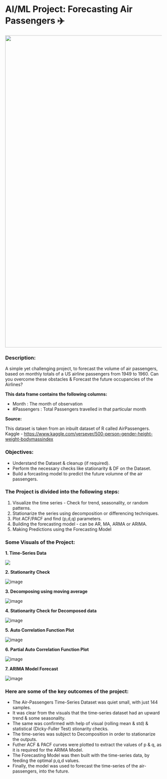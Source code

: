 # AI/ML Project: Forecasting Air Passengers ✈️

<p align="center"><img src="https://user-images.githubusercontent.com/54996245/142403353-587a270a-c00d-46fa-81cf-474c4b4bf28d.jpg" style="width: 1000px;"/></p>

### Description:

A simple yet challenging project, to forecast the volume of air passengers, based on monthly totals of a US airline passengers from 1949 to 1960.
Can you overcome these obstacles & Forecast the future occupancies of the Airlines?

**This data frame contains the following columns:**

* Month : The month of observation
* #Passengers : Total Passengers travelled in that particular month

**Source:**

This dataset is taken from an inbuilt dataset of R called AirPassengers.<br>
Kaggle - 
https://www.kaggle.com/yersever/500-person-gender-height-weight-bodymassindex


### Objectives:
- Understand the Dataset & cleanup (if required).
- Perform the necessary checks like stationarity & DF on the Dataset.
- Build a forcasting model to predict the future volumne of the air passengers.

### The Project is divided into the following steps:
1. Visualize the time series - Check for trend, seasonality, or random patterns.
2. Stationarize the series using decomposition or differencing techniques.
3. Plot ACF/PACF and find (p,d,q) parameters.
4. Building the forecasting model - can be AR, MA, ARMA or ARIMA.
5. Making Predictions using the Forecasting Model

### Some Visuals of the Project:

**1. Time-Series Data**
<p align="left"><img src="https://user-images.githubusercontent.com/54996245/142403596-7d80968c-45fa-4608-a04c-4549495e5369.png" /></p>

**2. Stationarity Check**

![image](https://user-images.githubusercontent.com/54996245/142403752-886b1fe4-d367-458e-808d-ac788e368ec6.png)

**3. Decomposing using moving average**

![image](https://user-images.githubusercontent.com/54996245/142403822-0ed25762-a68f-4ee7-be1f-200b4f21c1fc.png)

**4. Stationarity Check for Decomposed data**

![image](https://user-images.githubusercontent.com/54996245/142403896-46f6065b-6646-4d8a-9685-f827228bd173.png)

**5. Auto Correlation Function Plot**

![image](https://user-images.githubusercontent.com/54996245/142403996-65048935-bde5-4f8b-b4c3-24703ab3ff9e.png)

**6. Partial Auto Correlation Function Plot**

![image](https://user-images.githubusercontent.com/54996245/142404090-92d30d4f-f800-4a94-a59b-09148e581435.png)

**7. ARIMA Model Forecast**

![image](https://user-images.githubusercontent.com/54996245/142404128-59c19a3c-febe-42aa-bb0f-477318a58d50.png)


### Here are some of the key outcomes of the project:
- The Air-Passengers Time-Series Dataset was quiet small, with just 144 samples.
- It was clear from the visuals that the time-series dataset had an upward trend & some seasonality.
- The same was confirmed with help of visual (rolling mean & std) & statistical (Dicky-Fuller Test) stionarity checks.
- The time-series was subject to Decomposition in order to stationarize the outputs.
- Futher ACF & PACF curves were plotted to extract the values of p & q, as it is required for the ARIMA Model.
- The Forecasting Model was then built with the time-series data, by feeding the optimal p,q,d values.
- Finally, the model was used to forecast the time-series of the air-passengers, into the future.

